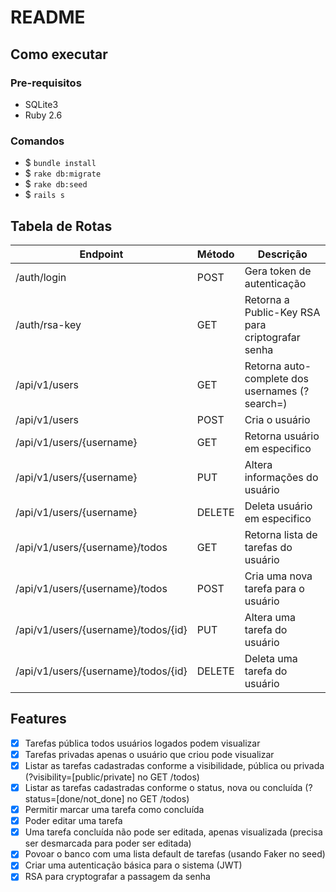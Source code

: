 # README

## Como executar

### Pre-requisitos
  - SQLite3
  - Ruby 2.6

### Comandos
 -  $ `bundle install`
 -  $ `rake db:migrate`
 -  $ `rake db:seed`
 -  $ `rails s`

## Tabela de Rotas

| Endpoint                            	| Método 	| Descrição                                                	|
|-------------------------------------	|--------	|----------------------------------------------------------	|
| /auth/login                         	| POST   	| Gera token de autenticação                               	|
| /auth/rsa-key                       	| GET    	| Retorna a Public-Key RSA para criptografar senha         	|
| /api/v1/users                       	| GET   	| Retorna auto-complete dos usernames (?search=)           	|
| /api/v1/users                       	| POST   	| Cria o usuário                                           	|
| /api/v1/users/{username}            	| GET    	| Retorna usuário em especifico                           	|
| /api/v1/users/{username}            	| PUT    	| Altera informações do usuário                            	|
| /api/v1/users/{username}            	| DELETE 	| Deleta usuário em especifico                             	|
| /api/v1/users/{username}/todos      	| GET   	| Retorna lista de tarefas do usuário                      	|
| /api/v1/users/{username}/todos      	| POST   	| Cria uma nova tarefa para o usuário                      	|
| /api/v1/users/{username}/todos/{id} 	| PUT    	| Altera uma tarefa do usuário                             	|
| /api/v1/users/{username}/todos/{id} 	| DELETE 	| Deleta uma tarefa do usuário                             	|

## Features

- [x] Tarefas pública todos usuários logados podem visualizar
- [x] Tarefas privadas apenas o usuário que criou pode visualizar
- [x] Listar as tarefas cadastradas conforme a visibilidade, pública ou privada (?visibility=[public/private] no GET /todos)
- [x] Listar as tarefas cadastradas conforme o status, nova ou concluída (?status=[done/not_done] no GET /todos)
- [x] Permitir marcar uma tarefa como concluída
- [x] Poder editar uma tarefa
- [x] Uma tarefa concluída não pode ser editada, apenas visualizada (precisa ser desmarcada para poder ser editada)
- [x] Povoar o banco com uma lista default de tarefas (usando Faker no seed)
- [x] Criar uma autenticação básica para o sistema (JWT)
- [x] RSA para cryptografar a passagem da senha